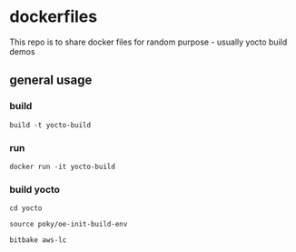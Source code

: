 # dockerfiles
This repo is to share docker files for random purpose - usually yocto build demos

## general usage

### build
`build -t yocto-build`

### run
`docker run -it yocto-build`

### build yocto
`cd yocto`

`source poky/oe-init-build-env`

`bitbake aws-lc`
